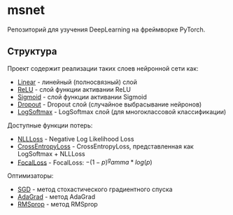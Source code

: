 # msnet

Репозиторий для узучения DeepLearning на фреймворке PyTorch.

## Структура
Проект содержит реализации таких слоев нейронной сети как:
- [Linear](./src/layers/linear.py) - линейный (полносвязный) слой
- [ReLU](./src/layers/relu.py) - слой функции активании ReLU
- [Sigmoid](./src/layers/sigmoid.py) - слой функции активании Sigmoid
- [Dropout](./src/layers/dropout.py) - Dropout слой (случайное выбрасывание нейронов)
- [LogSoftmax](./src/layers/log_softmax.py) - LogSoftmax слой (для многоклассовой классификации)

Доступные функции потерь:
- [NLLLoss](./src/criterions/neg_log_likelihood_loss.py) - Negative Log Likelihood Loss
- [CrossEntropyLoss](./src/criterions/cross_entropy_loss.py) - CrossEntropyLoss, представленная как LogSoftmax + NLLLoss
- [FocalLoss](./src/criterions/focal_loss.py) - FocalLoss: $-(1-p)^gamma * log(p)$

Оптимизаторы:
- [SGD](./src/optimizers/sgd.py) - метод стохастического градиентного спуска
- [AdaGrad](./src/optimizers/adagrad.py) - метод AdaGrad
- [RMSprop](./src/optimizers/rmsprop.py) - метод RMSprop
